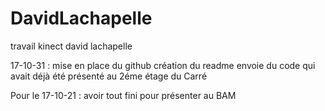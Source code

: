 # DavidLachapelle
travail kinect david lachapelle

17-10-31 : mise en place du github
           création du readme
           envoie du code qui avait déjà été présenté au 2éme étage du Carré
           
Pour le 17-10-21 : avoir tout fini pour présenter au BAM
